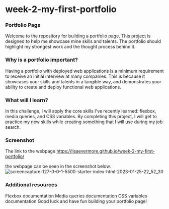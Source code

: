 # week-2-my-first-portfolio
### Portfolio Page
Welcome to the repository for building a portfolio page. This project is designed to help me showcase mine skills and talents. The portfolio should highlight my strongest work and the thought process behind it.

### Why is a portfolio important?
Having a portfolio with deployed web applications is a minimum requirement to receive an initial interview at many companies. This is because it showcases your skills and talents in a tangible way, and demonstrates your ability to create and deploy functional web applications.

### What will I learn?
In this challenge, I will apply the core skills I've recently learned: flexbox, media queries, and CSS variables. By completing this project, I will get to practice my new skills while creating something that I will use during my job search. 

### Screenshot
The link to the webpage
https://lisaevermore.github.io/week-2-my-first-portfolio/

the webpage can be seen in the screenshot below.
![screencapture-127-0-0-1-5500-starter-index-html-2023-01-25-22_52_30](https://user-images.githubusercontent.com/70776430/214710655-7071bdc6-e8fe-490e-b230-9b8468b1774c.png)

### Additional resources
Flexbox documentation
Media queries documentation
CSS variables documentation
Good luck and have fun building your portfolio page!
